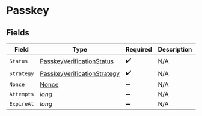 # Passkey


## Fields

| Field                                                                                 | Type                                                                                  | Required                                                                              | Description                                                                           | Example                                                                               |
| ------------------------------------------------------------------------------------- | ------------------------------------------------------------------------------------- | ------------------------------------------------------------------------------------- | ------------------------------------------------------------------------------------- | ------------------------------------------------------------------------------------- |
| `Status`                                                                              | [PasskeyVerificationStatus](../../Models/Components/PasskeyVerificationStatus.md)     | :heavy_check_mark:                                                                    | N/A                                                                                   | verified                                                                              |
| `Strategy`                                                                            | [PasskeyVerificationStrategy](../../Models/Components/PasskeyVerificationStrategy.md) | :heavy_check_mark:                                                                    | N/A                                                                                   | passkey                                                                               |
| `Nonce`                                                                               | [Nonce](../../Models/Components/Nonce.md)                                             | :heavy_minus_sign:                                                                    | N/A                                                                                   | nonce_value                                                                           |
| `Attempts`                                                                            | *long*                                                                                | :heavy_minus_sign:                                                                    | N/A                                                                                   | <nil>                                                                                 |
| `ExpireAt`                                                                            | *long*                                                                                | :heavy_minus_sign:                                                                    | N/A                                                                                   | <nil>                                                                                 |